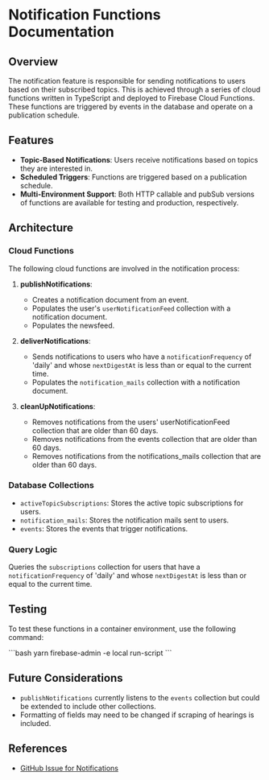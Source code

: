 # Notification Functions Documentation

## Overview

The notification feature is responsible for sending notifications to users based on their subscribed topics. This is achieved through a series of cloud functions written in TypeScript and deployed to Firebase Cloud Functions. These functions are triggered by events in the database and operate on a publication schedule.

## Features

- **Topic-Based Notifications**: Users receive notifications based on topics they are interested in.
- **Scheduled Triggers**: Functions are triggered based on a publication schedule.
- **Multi-Environment Support**: Both HTTP callable and pubSub versions of functions are available for testing and production, respectively.

## Architecture

### Cloud Functions

The following cloud functions are involved in the notification process:

1. **publishNotifications**:

   - Creates a notification document from an event.
   - Populates the user's `userNotificationFeed` collection with a notification document.
   - Populates the newsfeed.

2. **deliverNotifications**:

   - Sends notifications to users who have a `notificationFrequency` of 'daily' and whose `nextDigestAt` is less than or equal to the current time.
   - Populates the `notification_mails` collection with a notification document.

3. **cleanUpNotifications**:
   - Removes notifications from the users' userNotificationFeed collection that are older than 60 days.
   - Removes notifications from the events collection that are older than 60 days.
   - Removes notifications from the notifications_mails collection that are older than 60 days.

### Database Collections

- `activeTopicSubscriptions`: Stores the active topic subscriptions for users.
- `notification_mails`: Stores the notification mails sent to users.
- `events`: Stores the events that trigger notifications.

### Query Logic

Queries the `subscriptions` collection for users that have a `notificationFrequency` of 'daily' and whose `nextDigestAt` is less than or equal to the current time.

## Testing

To test these functions in a container environment, use the following command:

\`\`\`bash
yarn firebase-admin -e local run-script <name-of-script>
\`\`\`

## Future Considerations

- `publishNotifications` currently listens to the `events` collection but could be extended to include other collections.
- Formatting of fields may need to be changed if scraping of hearings is included.

## References

- [GitHub Issue for Notifications](https://github.com/codeforboston/maple/issues/952)
